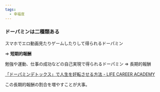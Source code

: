 ```yaml
---
tags:
  - 幸福度
---
```

### ドーパミンは二種類ある

スマホでエロ動画見たりゲームしたりして得られるドーパミン

=> **短期的報酬**

勉強や運動、仕事の成功などの自己実現で得られるドーパミン
=> 長期的報酬


[「ドーパミンデトックス」で人生を好転させる方法 - LIFE CAREER ACADEMY](https://lifecareeracademy.com/%E3%80%8C%E3%83%89%E3%83%BC%E3%83%91%E3%83%9F%E3%83%B3%E3%83%87%E3%83%88%E3%83%83%E3%82%AF%E3%82%B9%E3%80%8D%E3%81%A7%E4%BA%BA%E7%94%9F%E3%82%92%E5%A5%BD%E8%BB%A2%E3%81%95%E3%81%9B%E3%82%8B%E6%96%B9/)

この長期的報酬の割合を増やすことが大事。

